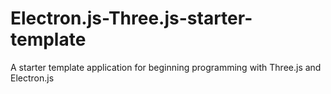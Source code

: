 # Electron.js-Three.js-starter-template
A starter template application for beginning programming with Three.js and Electron.js
